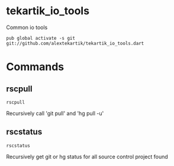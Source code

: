 # tekartik_io_tools

Common io tools

    pub global activate -s git git://github.com/alextekartik/tekartik_io_tools.dart

# Commands

## rscpull

    rscpull

Recursively call 'git pull' and 'hg pull -u'

## rscstatus

    rscstatus

Recursively get git or hg status for all source control project found
